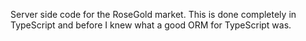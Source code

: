 Server side code for the RoseGold market. This is done completely in TypeScript and before I knew what a good ORM for TypeScript was.
